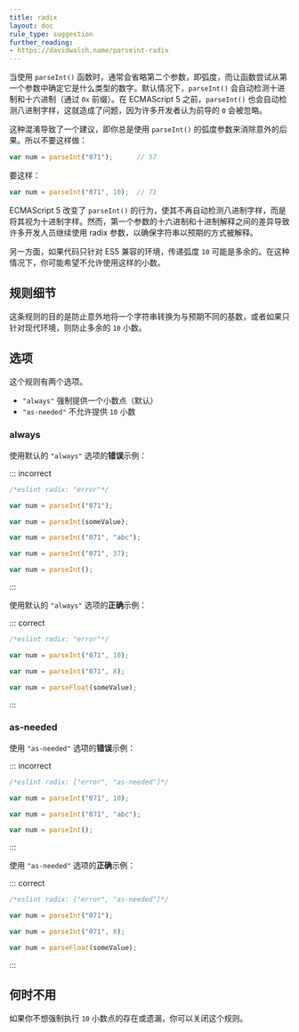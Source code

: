 ```yaml
---
title: radix
layout: doc
rule_type: suggestion
further_reading:
- https://davidwalsh.name/parseint-radix
---
```


当使用 `parseInt()` 函数时，通常会省略第二个参数，即弧度，而让函数尝试从第一个参数中确定它是什么类型的数字。默认情况下，`parseInt()` 会自动检测十进制和十六进制（通过 `0x` 前缀）。在 ECMAScript 5 之前，`parseInt()` 也会自动检测八进制字样，这就造成了问题，因为许多开发者认为前导的 `0` 会被忽略。

这种混淆导致了一个建议，即你总是使用 `parseInt()` 的弧度参数来消除意外的后果。所以不要这样做：

```js
var num = parseInt("071");      // 57
```

要这样：

```js
var num = parseInt("071", 10);  // 71
```

ECMAScript 5 改变了 `parseInt()` 的行为，使其不再自动检测八进制字样，而是将其视为十进制字样。然而，第一个参数的十六进制和十进制解释之间的差异导致许多开发人员继续使用 radix 参数，以确保字符串以预期的方式被解释。

另一方面，如果代码只针对 ES5 兼容的环境，传递弧度 `10` 可能是多余的。在这种情况下，你可能希望不允许使用这样的小数。

## 规则细节

这条规则的目的是防止意外地将一个字符串转换为与预期不同的基数，或者如果只针对现代环境，则防止多余的 `10` 小数。

## 选项

这个规则有两个选项。

* `"always"` 强制提供一个小数点（默认）
* `"as-needed"` 不允许提供 `10` 小数

### always

使用默认的 `"always"` 选项的**错误**示例：

::: incorrect

```js
/*eslint radix: "error"*/

var num = parseInt("071");

var num = parseInt(someValue);

var num = parseInt("071", "abc");

var num = parseInt("071", 37);

var num = parseInt();
```

:::

使用默认的 `"always"` 选项的**正确**示例：

::: correct

```js
/*eslint radix: "error"*/

var num = parseInt("071", 10);

var num = parseInt("071", 8);

var num = parseFloat(someValue);
```

:::

### as-needed

使用 `"as-needed"` 选项的**错误**示例：

::: incorrect

```js
/*eslint radix: ["error", "as-needed"]*/

var num = parseInt("071", 10);

var num = parseInt("071", "abc");

var num = parseInt();
```

:::

使用 `"as-needed"` 选项的**正确**示例：

::: correct

```js
/*eslint radix: ["error", "as-needed"]*/

var num = parseInt("071");

var num = parseInt("071", 8);

var num = parseFloat(someValue);
```

:::

## 何时不用

如果你不想强制执行 `10` 小数点的存在或遗漏，你可以关闭这个规则。
